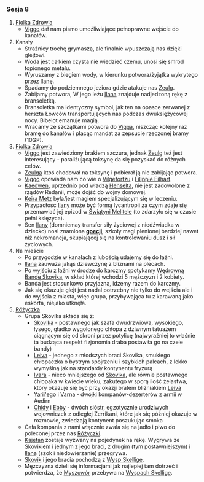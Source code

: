 ### Sesja 8
1. [Fiolka Zdrowia](#l_fiolka_zdrowia)
    * [Viggo](#p_viggo_regner) dał nam pismo umożliwiające pełnoprawne wejście do kanałów.
2. Kanały
    * Strażnicy trochę grymaszą, ale finalnie wpuszczają nas dzięki glejtowi.
    * Woda jest całkiem czysta nie wiedzieć czemu, unosi się smród topionego metalu.
    * Wyruszamy z biegiem wody, w kierunku potwora/żyjątka wykrytego przez [Ilanę](#g_ilana).
    * Spadamy do podziemnego jeziora gdzie atakuje nas [Zeulg](#b_zeulg).
    * Zabijamy potwora, W jego leżu [Ilana](#g_ilana) znajduje nadjedzoną rękę z bransoletką. 
    * Bransoletka ma identyczny symbol, jak ten na opasce zerwanej z herszta Łowców transportujących nas podczas dwuksiężycowej nocy. Bibelot emanuje magią.
    * Wracamy ze szczątkami potwora do [Vigga](#p_viggo_regner), niszcząc kolejny raz bramę do kanałów i płacąc mandat za zepsucie rzeczonej bramy (10GP).
3. [Fiolka Zdrowia](#l_fiolka_zdrowia)
    * [Viggo](#p_viggo_regner) jest zawiedziony brakiem szczura, jednak [Zeulg](#b_zeulg) też jest interesujący - paraliżującą toksynę da się pozyskać do różnych celów.
    * [Zeulga](#b_zeulg) ktoś chodował na toksynę i pobierał ją nie zabijając potwora.
    * [Viggo](#p_viggo_regner) opowiada nam co wie o [Vilgefortzu](#p_vilgefortz) i [Filippie Eilhart](#p_filippa_eilhart).
    * [Kaedwen](#l_kaedwen), uprzednio pod władzą [Henselta](#p_krol_henselt), nie jest zadowolone z rządów Redanii, może dojść do wojny domowej.
    * [Keira Metz](#p_keira_metz) była/jest magiem specjalizującym się w leczeniu.
    * Przypadłość [Ilany](#g_ilana) może być formą lycantropii za czym zdaje się przemawiać jej epizod w [Świątyni Melitele](#l_smelitele) (to zdarzyło się w czasie pełni księżyca).
    * Sen [Ilany](#g_ilana) (domniemay transfer siły życiowej z niedźwiadka w dziecko) nosi znamiona [**goecji**](#r_goecja), szkoły magi plenionej bardziej nawet niż nekromancja, skupiającej się na kontrolowaniu dusz i sił życiowych.
4. Na mieście
    * Po przygodzie w kanałach z lubością udajemy się do łaźni.
    * [Ilana](#g_ilana) zauważa jakąś dziewczynę z bliznami na plecach.
    * Po wyjściu z łaźni w drodze do karczmy spotykamy [Wędrowną Bandę Skovika](#p_wedrowna_banda_skovika), w skład której wchodzi 5 mężczyzn i 2 kobiety.
    * Banda jest stosunkowo przyjazna, idzemy razem do karczmy.
    * Jak się okazuje glejt jest nadal potrzebny nie tylko do wejścia ale i do wyjścia z miasta, więc grupa, przybywająca tu z karawaną jako eskorta, niejako utknęła.
5. [Różyczka](#l_rozyczka)
    * Grupa Skovika składa się z:
        * [Skovika](#p_skovik) - postawnego jak szafa dwudrzwiowa, wysokiego, łysego, gładko wygolonego chłopa z dziwnym tatuażem ciągnącym się od skroni przez potylicę (najwyraźniej to właśnie ta budząca respekt fizjonomia draba postawiła go na czele bandy)
        * [Leiva](#p_leiv) - jednego z młodszych braci Skovika, smukłego chłopaczka o bystrym spojrzeniu i szybkich palcach, z lekko wymyślną jak na standardy kontynentu fryzurą
        * [Ivara](#p_ivar) - nieco mniejszego od [Skovika](#p_skovik), ale równie postawnego chłopaka w kwiecie wieku, zakutego w sporą ilość żelastwa, który okazuje się być przy okazji bratem bliźniakiem [Leiva](#p_leiv)
        * [Yarii'ego](#p_yarii) i [Varna](#p_varn) - dwójki kompanów-dezerterów z armii w Aedirn
        * [Chidy](#p_chida) i [Ebby](#p_ebba) - dwóch sióstr, egzotycznie urodziwych wojowniczek z odległej Zerrikani, które jak się później okazuje w rozmowie, zwiedzają kontynent poszukując smoka
    * Cała kompania z nami włącznie zwala się na jadło i piwo do poleconej przez nas [Różyczki](#l_rozyczka).
    * [Kajetan](#g_kajetan) zostaje wyzwany na pojedynek na rękę. Wygrywa ze [Skovikiem](#p_skovik) i jednym z jego braci, z drugim (tym postawniejszym) i [Ilaną](#g_ilana) (szok i niedowierzanie) przegrywa.
    * [Skovik](#p_skovik) i jego bracia pochodzą z [Wysp Skellige](#l_wyspy_skellige). 
    * Mężczyzna dzieli się informacjami jak najlepiej tam dotrzeć i potwierdza, że [Myszowór](#p_myszowor) przebywa na [Wyspach Skellige](#l_wyspy_skellige).
